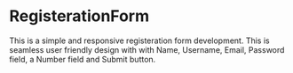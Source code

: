 # RegisterationForm
This is a simple and responsive registeration form development. This is seamless user friendly design with with Name, Username, Email, Password field, a Number field and Submit button.
